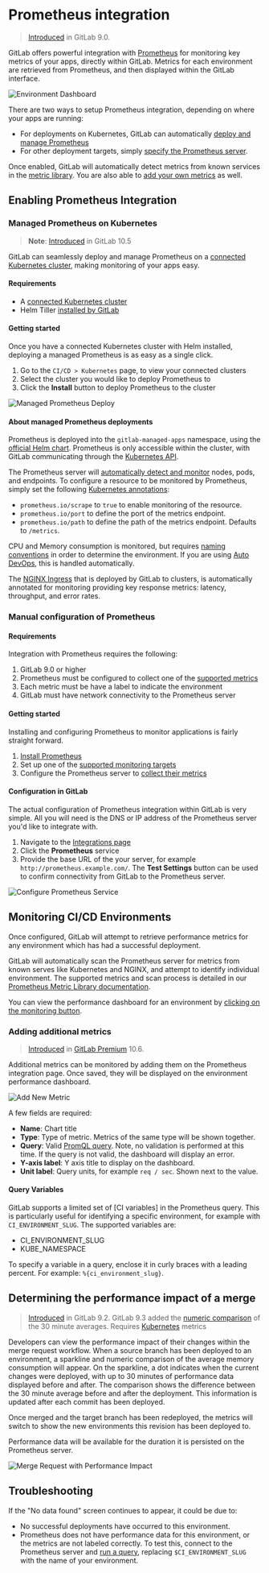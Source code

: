 # Prometheus integration

> [Introduced][ce-8935] in GitLab 9.0.

GitLab offers powerful integration with [Prometheus] for monitoring key metrics of your apps, directly within GitLab.
Metrics for each environment are retrieved from Prometheus, and then displayed
within the GitLab interface.

![Environment Dashboard](img/prometheus_dashboard.png)

There are two ways to setup Prometheus integration, depending on where your apps are running:
* For deployments on Kubernetes, GitLab can automatically [deploy and manage Prometheus](#managed-prometheus-on-kubernetes)
* For other deployment targets, simply [specify the Prometheus server](#manual-configuration-of-prometheus).

Once enabled, GitLab will automatically detect metrics from known services in the [metric library](#monitoring-ci-cd-environments). You are also able to [add your own metrics](#adding-additional-metrics) as well.

## Enabling Prometheus Integration

### Managed Prometheus on Kubernetes
> **Note**: [Introduced](https://gitlab.com/gitlab-org/gitlab-ce/issues/28916) in GitLab 10.5

GitLab can seamlessly deploy and manage Prometheus on a [connected Kubernetes cluster](../clusters/index.md), making monitoring of your apps easy.

#### Requirements

* A [connected Kubernetes cluster](../clusters/index.md)
* Helm Tiller [installed by GitLab](../clusters/index.md#installing-applications)

#### Getting started

Once you have a connected Kubernetes cluster with Helm installed, deploying a managed Prometheus is as easy as a single click.

1. Go to the `CI/CD > Kubernetes` page, to view your connected clusters
1. Select the cluster you would like to deploy Prometheus to
1. Click the **Install** button to deploy Prometheus to the cluster

![Managed Prometheus Deploy](img/prometheus_deploy.png)

#### About managed Prometheus deployments

Prometheus is deployed into the `gitlab-managed-apps` namespace, using the [official Helm chart](https://github.com/kubernetes/charts/tree/master/stable/prometheus). Prometheus is only accessible within the cluster, with GitLab communicating through the [Kubernetes API](https://kubernetes.io/docs/concepts/overview/kubernetes-api/).

The Prometheus server will [automatically detect and monitor](https://prometheus.io/docs/prometheus/latest/configuration/configuration/#%3Ckubernetes_sd_config%3E) nodes, pods, and endpoints. To configure a resource to be monitored by Prometheus, simply set the following [Kubernetes annotations](https://kubernetes.io/docs/concepts/overview/working-with-objects/annotations/):
* `prometheus.io/scrape` to `true` to enable monitoring of the resource.
* `prometheus.io/port` to define the port of the metrics endpoint.
* `prometheus.io/path` to define the path of the metrics endpoint. Defaults to `/metrics`.

CPU and Memory consumption is monitored, but requires [naming conventions](prometheus_library/kubernetes.html#specifying-the-environment) in order to determine the environment. If you are using [Auto DevOps](../../../topics/autodevops/), this is handled automatically.

The [NGINX Ingress](../clusters/index.md#installing-applications) that is deployed by GitLab to clusters, is automatically annotated for monitoring providing key response metrics: latency, throughput, and error rates.

### Manual configuration of Prometheus

#### Requirements

Integration with Prometheus requires the following:

1. GitLab 9.0 or higher
1. Prometheus must be configured to collect one of the [supported metrics](prometheus_library/metrics.md)
1. Each metric must be have a label to indicate the environment
1. GitLab must have network connectivity to the Prometheus server

#### Getting started

Installing and configuring Prometheus to monitor applications is fairly straight forward.

1. [Install Prometheus](https://prometheus.io/docs/introduction/install/)
1. Set up one of the [supported monitoring targets](prometheus_library/metrics.md)
1. Configure the Prometheus server to [collect their metrics](https://prometheus.io/docs/operating/configuration/#scrape_config)

#### Configuration in GitLab

The actual configuration of Prometheus integration within GitLab is very simple.
All you will need is the DNS or IP address of the Prometheus server you'd like
to integrate with.

1. Navigate to the [Integrations page](project_services.md#accessing-the-project-services)
1. Click the **Prometheus** service
1. Provide the base URL of the your server, for example `http://prometheus.example.com/`.
   The **Test Settings** button can be used to confirm connectivity from GitLab
   to the Prometheus server.

![Configure Prometheus Service](img/prometheus_service_configuration.png)

## Monitoring CI/CD Environments

Once configured, GitLab will attempt to retrieve performance metrics for any
environment which has had a successful deployment.

GitLab will automatically scan the Prometheus server for metrics from known serves like Kubernetes and NGINX, and attempt to identify individual environment. The supported metrics and scan process is detailed in our [Prometheus Metric Library documentation](prometheus_library/metrics.html).

You can view the performance dashboard for an environment by [clicking on the monitoring button](../../../ci/environments.md#monitoring-environments).

### Adding additional metrics

> [Introduced](https://gitlab.com/gitlab-org/gitlab-ee/merge_requests/3799) in [GitLab Premium](https://about.gitlab.com/products/) 10.6.

Additional metrics can be monitored by adding them on the Prometheus integration page. Once saved, they will be displayed on the environment performance dashboard.

![Add New Metric](img/prometheus_add_metric.png)

A few fields are required:
* **Name**: Chart title
* **Type**: Type of metric. Metrics of the same type will be shown together.
* **Query**: Valid [PromQL query](https://prometheus.io/docs/prometheus/latest/querying/basics/). Note, no validation is performed at this time. If the query is not valid, the dashboard will display an error.
* **Y-axis label**: Y axis title to display on the dashboard.
* **Unit label**: Query units, for example `req / sec`. Shown next to the value.

#### Query Variables

GitLab supports a limited set of [CI variables] in the Prometheus query. This is particularly useful for identifying a specific environment, for example with `CI_ENVIRONMENT_SLUG`. The supported variables are:

* CI_ENVIRONMENT_SLUG
* KUBE_NAMESPACE

To specify a variable in a query, enclose it in curly braces with a leading percent. For example: `%{ci_environment_slug}`.

## Determining the performance impact of a merge

> [Introduced][ce-10408] in GitLab 9.2.
> GitLab 9.3 added the [numeric comparison](https://gitlab.com/gitlab-org/gitlab-ce/issues/27439) of the 30 minute averages.
> Requires [Kubernetes](prometheus_library/kubernetes.md) metrics

Developers can view the performance impact of their changes within the merge
request workflow. When a source branch has been deployed to an environment, a sparkline and numeric comparison of the average memory consumption will appear. On the sparkline, a dot
indicates when the current changes were deployed, with up to 30 minutes of
performance data displayed before and after. The comparison shows the difference between the 30 minute average before and after the deployment. This information is updated after
each commit has been deployed.

Once merged and the target branch has been redeployed, the metrics will switch
to show the new environments this revision has been deployed to.

Performance data will be available for the duration it is persisted on the
Prometheus server.

![Merge Request with Performance Impact](img/merge_request_performance.png)

## Troubleshooting

If the "No data found" screen continues to appear, it could be due to:

- No successful deployments have occurred to this environment.
- Prometheus does not have performance data for this environment, or the metrics
  are not labeled correctly. To test this, connect to the Prometheus server and
  [run a query](#gitlab-prometheus-queries), replacing `$CI_ENVIRONMENT_SLUG`
  with the name of your environment.

[autodeploy]: ../../../ci/autodeploy/index.md
[kubernetes]: https://kubernetes.io
[kube]: ./kubernetes.md
[prometheus-k8s-sd]: https://prometheus.io/docs/operating/configuration/#<kubernetes_sd_config>
[prometheus]: https://prometheus.io
[gitlab-prometheus-k8s-monitor]: ../../../administration/monitoring/prometheus/index.md#configuring-prometheus-to-monitor-kubernetes
[prometheus-docker-image]: https://hub.docker.com/r/prom/prometheus/
[prometheus-yml]:samples/prometheus.yml
[gitlab.com-ip-range]: https://gitlab.com/gitlab-com/infrastructure/issues/434
[ci-environment-slug]: ../../../ci/variables/#predefined-variables-environment-variables
[ce-8935]: https://gitlab.com/gitlab-org/gitlab-ce/merge_requests/8935
[ce-10408]: https://gitlab.com/gitlab-org/gitlab-ce/merge_requests/10408
[promgldocs]: ../../../administration/monitoring/prometheus/index.md
